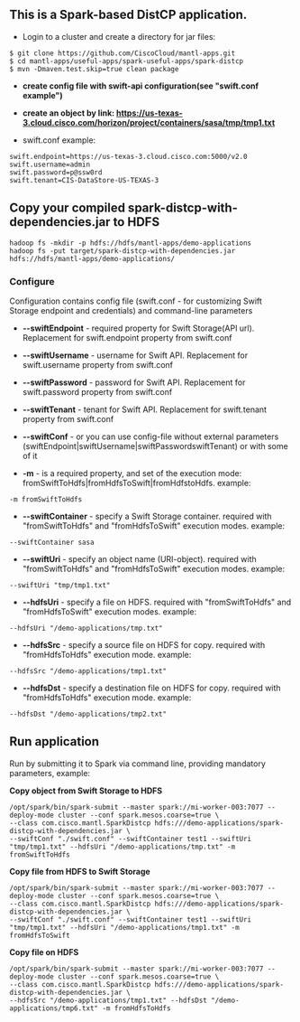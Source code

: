 ## This is a Spark-based DistCP application.

* Login to a cluster and create a directory for jar files:

```
$ git clone https://github.com/CiscoCloud/mantl-apps.git
$ cd mantl-apps/useful-apps/spark-useful-apps/spark-distcp
$ mvn -Dmaven.test.skip=true clean package
```
* **create config file with swift-api configuration(see "swift.conf example")**
* **create an object by link: https://us-texas-3.cloud.cisco.com/horizon/project/containers/sasa/tmp/tmp1.txt**

* swift.conf example:
```
swift.endpoint=https://us-texas-3.cloud.cisco.com:5000/v2.0
swift.username=admin
swift.password=p@ssw0rd
swift.tenant=CIS-DataStore-US-TEXAS-3
```

## Copy your compiled spark-distcp-with-dependencies.jar to HDFS

	hadoop fs -mkdir -p hdfs://hdfs/mantl-apps/demo-applications
	hadoop fs -put target/spark-distcp-with-dependencies.jar hdfs://hdfs/mantl-apps/demo-applications/

### Configure
Configuration contains config file (swift.conf - for customizing Swift Storage endpoint and credentials) and command-line parameters

* **--swiftEndpoint** - required property for Swift Storage(API url). Replacement for swift.endpoint property from swift.conf
* **--swiftUsername** - username for Swift API. Replacement for swift.username property from swift.conf
* **--swiftPassword** - password for Swift API. Replacement for swift.password property from swift.conf
* **--swiftTenant** - tenant for Swift API. Replacement for swift.tenant property from swift.conf

* **--swiftConf** - or you can use config-file without external parameters (swiftEndpoint|swiftUsername|swiftPasswordswiftTenant) or with some of it

* **-m** - is a required property, and set of the execution mode: fromSwiftToHdfs|fromHdfsToSwift|fromHdfstoHdfs. example:
```
-m fromSwiftToHdfs
```
* **--swiftContainer** - specify a Swift Storage container. required with "fromSwiftToHdfs" and "fromHdfsToSwift" execution modes. example:
```
--swiftContainer sasa
```
* **--swiftUri** - specify an object name (URI-object). required with "fromSwiftToHdfs" and "fromHdfsToSwift" execution modes. example:
```
--swiftUri "tmp/tmp1.txt"
```
* **--hdfsUri** - specify a file on HDFS. required with "fromSwiftToHdfs" and "fromHdfsToSwift" execution modes. example:
```
--hdfsUri "/demo-applications/tmp.txt"
```

* **--hdfsSrc** - specify a source file on HDFS for copy. required with "fromHdfsToHdfs" execution mode. example:
```
--hdfsSrc "/demo-applications/tmp1.txt"
```
* **--hdfsDst** - specify a destination file on HDFS for copy. required with "fromHdfsToHdfs" execution mode. example:
```
--hdfsDst "/demo-applications/tmp2.txt"
```

## Run application
Run by submitting it to Spark via command line, providing mandatory parameters, example:

**Copy object from Swift Storage to HDFS**
```
/opt/spark/bin/spark-submit --master spark://mi-worker-003:7077 --deploy-mode cluster --conf spark.mesos.coarse=true \
--class com.cisco.mantl.SparkDistcp hdfs:///demo-applications/spark-distcp-with-dependencies.jar \
--swiftConf "./swift.conf" --swiftContainer test1 --swiftUri "tmp/tmp1.txt" --hdfsUri "/demo-applications/tmp.txt" -m fromSwiftToHdfs
```

**Copy file from HDFS to Swift Storage**
```
/opt/spark/bin/spark-submit --master spark://mi-worker-003:7077 --deploy-mode cluster --conf spark.mesos.coarse=true \
--class com.cisco.mantl.SparkDistcp hdfs:///demo-applications/spark-distcp-with-dependencies.jar \
--swiftConf "./swift.conf" --swiftContainer test1 --swiftUri "tmp/tmp1.txt" --hdfsUri "/demo-applications/tmp1.txt" -m fromHdfsToSwift
```

**Copy file on HDFS**
```
/opt/spark/bin/spark-submit --master spark://mi-worker-003:7077 --deploy-mode cluster --conf spark.mesos.coarse=true \
--class com.cisco.mantl.SparkDistcp hdfs:///demo-applications/spark-distcp-with-dependencies.jar \
--hdfsSrc "/demo-applications/tmp1.txt" --hdfsDst "/demo-applications/tmp6.txt" -m fromHdfsToHdfs
```